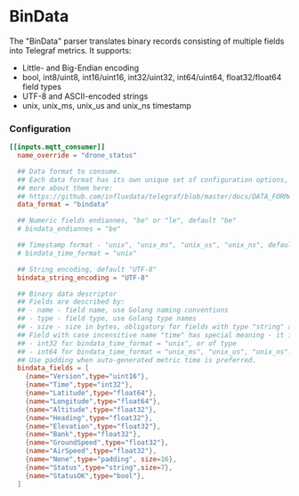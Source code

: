 # BinData

The "BinData" parser translates binary records consisting of multiple fields into Telegraf metrics. It supports:

- Little- and Big-Endian encoding
- bool, int8/uint8, int16/uint16, int32/uint32, int64/uint64, float32/float64 field types
- UTF-8 and ASCII-encoded strings
- unix, unix_ms, unix_us and unix_ns timestamp

### Configuration

```toml
[[inputs.mqtt_consumer]]
  name_override = "drone_status"

  ## Data format to consume.
  ## Each data format has its own unique set of configuration options, read
  ## more about them here:
  ## https://github.com/influxdata/telegraf/blob/master/docs/DATA_FORMATS_INPUT.md
  data_format = "bindata"

  ## Numeric fields endiannes, "be" or "le", default "be"
  # bindata_endiannes = "be"

  ## Timestamp format - "unix", "unix_ms", "unix_us", "unix_ns", default "unix"
  # bindata_time_format = "unix"

  ## String encoding, default "UTF-8"
  bindata_string_encoding = "UTF-8"

  ## Binary data descriptor
  ## Fields are described by:
  ## - name - field name, use Golang naming conventions
  ## - type - field type, use Golang type names
  ## - size - size in bytes, obligatory for fields with type "string" and "padding", ignored in numeric and bool fields
  ## Field with case incensitive name "time" has special meaning - it is used as metric time and must be of type
  ## - int32 for bindata_time_format = "unix", or of type
  ## - int64 for bindata_time_format = "unix_ms", "unix_us", "unix_ns".
  ## Use padding when auto-generated metric time is preferred.
  bindata_fields = [
    {name="Version",type="uint16"},
    {name="Time",type="int32"},
    {name="Latitude",type="float64"},
    {name="Longitude",type="float64"},
    {name="Altitude",type="float32"},
    {name="Heading",type="float32"},
    {name="Elevation",type="float32"},
    {name="Bank",type="float32"},
    {name="GroundSpeed",type="float32"},
    {name="AirSpeed",type="float32"},
    {name="None",type="padding", size=16},
    {name="Status",type="string",size=7},
    {name="StatusOK",type="bool"},
  ]
```
